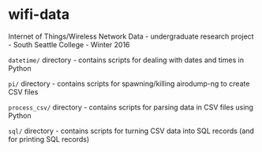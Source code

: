 # wifi-data

Internet of Things/Wireless Network Data - undergraduate research project - South Seattle College - Winter 2016

`datetime/` directory - contains scripts for dealing with dates and times in Python

`pi/` directory - contains scripts for spawning/killing airodump-ng to create CSV files

`process_csv/` directory - contains scripts for parsing data in CSV files using Python

`sql/` directory - contains scripts for turning CSV data into SQL records (and for printing SQL records)

